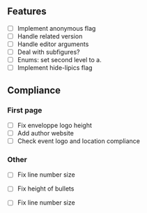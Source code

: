 
## Features

- [ ] Implement anonymous flag
- [ ] Handle related version
- [ ] Handle editor arguments
- [ ] Deal with subfigures?
- [ ] Enums: set second level to a.
- [ ] Implement hide-lipics flag

## Compliance

### First page

- [ ] Fix enveloppe logo height
- [ ] Add author website
- [ ] Check event logo and location compliance

### Other

- [ ] Fix line number size
- [ ] Fix height of bullets
- [ ] Fix line number size


